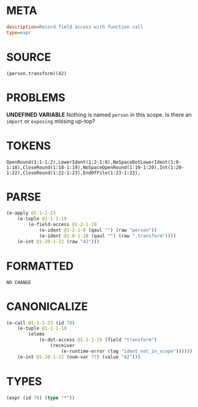 # META
~~~ini
description=Record field access with function call
type=expr
~~~
# SOURCE
~~~roc
(person.transform)(42)
~~~
# PROBLEMS
**UNDEFINED VARIABLE**
Nothing is named `person` in this scope.
Is there an `import` or `exposing` missing up-top?

# TOKENS
~~~zig
OpenRound(1:1-1:2),LowerIdent(1:2-1:8),NoSpaceDotLowerIdent(1:8-1:18),CloseRound(1:18-1:19),NoSpaceOpenRound(1:19-1:20),Int(1:20-1:22),CloseRound(1:22-1:23),EndOfFile(1:23-1:23),
~~~
# PARSE
~~~clojure
(e-apply @1-1-1-23
	(e-tuple @1-1-1-19
		(e-field-access @1-2-1-19
			(e-ident @1-2-1-8 (qaul "") (raw "person"))
			(e-ident @1-8-1-18 (qaul "") (raw ".transform"))))
	(e-int @1-20-1-22 (raw "42")))
~~~
# FORMATTED
~~~roc
NO CHANGE
~~~
# CANONICALIZE
~~~clojure
(e-call @1-1-1-23 (id 78)
	(e-tuple @1-1-1-19
		(elems
			(e-dot-access @1-2-1-19 (field "transform")
				(receiver
					(e-runtime-error (tag "ident_not_in_scope"))))))
	(e-int @1-20-1-22 (num-var 77) (value "42")))
~~~
# TYPES
~~~clojure
(expr (id 78) (type "*"))
~~~